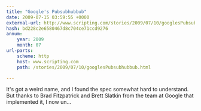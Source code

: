```yaml
---
title: "Google's Pubsubhubbub"
date: 2009-07-15 03:59:55 +0000
external-url: http://www.scripting.com/stories/2009/07/10/googlesPubsubhubbub.html
hash: bd228c2e6580467d8c704ce71ccd9276
annum:
    year: 2009
    month: 07
url-parts:
    scheme: http
    host: www.scripting.com
    path: /stories/2009/07/10/googlesPubsubhubbub.html

---
```


It's got a weird name, and I found the spec somewhat hard to understand. But thanks to Brad Fitzpatrick and Brett Slatkin from the team at Google that implemented it, I now un...
